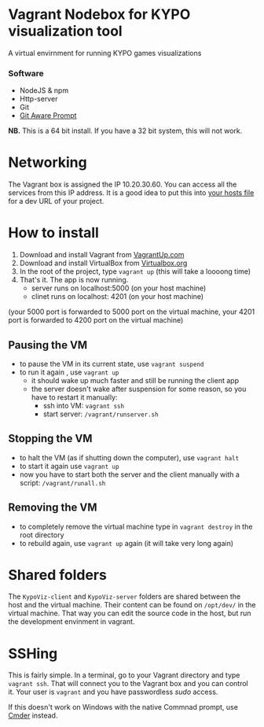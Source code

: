 # Vagrant Nodebox for KYPO visualization tool

A virtual envirnment for running KYPO games visualizations

### Software
 - NodeJS & npm
 - Http-server
 - Git
 - [Git Aware Prompt](https://github.com/jimeh/git-aware-prompt)

**NB.** This is a 64 bit install.  If you have a 32 bit system, this will not work.

# Networking

The Vagrant box is assigned the IP 10.20.30.60.  You can access all the services from this IP address.  It is a good idea to put this into [your hosts file](http://www.howtogeek.com/howto/27350/beginner-geek-how-to-edit-your-hosts-file/) for a dev URL of your project.


# How to install

 1. Download and install Vagrant from [VagrantUp.com](http://www.vagrantup.com/downloads.html)
 2. Download and install VirtualBox from [Virtualbox.org](https://www.virtualbox.org/)
 3. In the root of the project, type `vagrant up` (this will take a loooong time)
 4. That's it. The app is now running. 
 	* server runs on localhost:5000 (on your host machine)
 	* clinet runs on localhost: 4201 (on your host machine)

(your 5000 port is forwarded to 5000 port on the virtual machine,
 your 4201 port is forwarded to 4200 port on the virtual machine)

## Pausing the VM

* to pause the VM in its current state, use `vagrant suspend`
* to run it again , use `vagrant up`
    * it should wake up much faster and still be running the client app
    * the server doesn't wake after suspension for some reason, so you have to restart it manually:
        * ssh into VM: `vagrant ssh`
		* start server: `/vagrant/runserver.sh`

## Stopping the VM 

* to halt the VM (as if shutting down the computer), use `vagrant halt`
* to start it again use `vagrant up`
* now you have to start both the server and the client manually with a script: `/vagrant/runall.sh`

## Removing the VM

* to completely remove the virtual machine type in `vagrant destroy` in the root directory 
* to rebuild again, use `vagrant up` again (it will take very long again)


# Shared folders

The `KypoViz-client` and `KypoViz-server` folders are shared between the host and the virtual machine. Their content can be found on `/opt/dev/` in the virtual machine. That way you can edit the source code in the host, but run the development envinment in vagrant. 

# SSHing

This is fairly simple.  In a terminal, go to your Vagrant directory and type `vagrant ssh`.  That will connect you to the Vagrant box and you can control it.  Your user is `vagrant` and you have passwordless _sudo_ access. 

If this doesn't work on Windows with the native Commnad prompt, use [Cmder](http://cmder.net/) instead.

